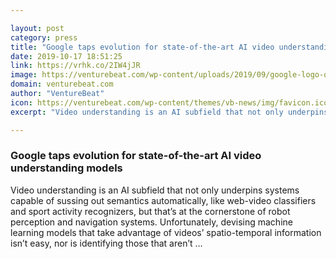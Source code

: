 ```yaml
---

layout: post
category: press
title: "Google taps evolution for state-of-the-art AI video understanding models"
date: 2019-10-17 18:51:25
link: https://vrhk.co/2IW4jJR
image: https://venturebeat.com/wp-content/uploads/2019/09/google-logo-offices-london.jpg?w=1200&strip=all
domain: venturebeat.com
author: "VentureBeat"
icon: https://venturebeat.com/wp-content/themes/vb-news/img/favicon.ico
excerpt: "Video understanding is an AI subfield that not only underpins systems capable of sussing out semantics automatically, like web-video classifiers and sport activity recognizers, but that’s at the cornerstone of robot perception and navigation systems. Unfortunately, devising machine learning models that take advantage of videos’ spatio-temporal information isn’t easy, nor is identifying those that aren’t …"

---
```


### Google taps evolution for state-of-the-art AI video understanding models

Video understanding is an AI subfield that not only underpins systems capable of sussing out semantics automatically, like web-video classifiers and sport activity recognizers, but that’s at the cornerstone of robot perception and navigation systems. Unfortunately, devising machine learning models that take advantage of videos’ spatio-temporal information isn’t easy, nor is identifying those that aren’t …